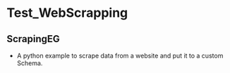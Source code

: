 # Test_WebScrapping

## ScrapingEG

- A python example to scrape data from a website and put it to a custom Schema.